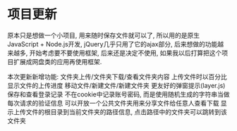 ﻿# 项目更新
原本只是想做一个小项目, 用来随时保存文件就可以了, 所以用的是原生JavaScript + Node.js开发, jQuery几乎只用了它的ajax部分,
后来想做的功能越来越多, 开始考虑要不要使用框架, 后来还是决定不使用, 如果我以后打算把这个项目扩展成网盘类的应用再使用框架.

本次更新新增功能:
文件夹上传/文件夹下载/查看文件夹内容
上传文件时以百分比显示文件的上传进度
移动文件/新建文件/新建文件夹
更友好的弹窗提示(layer.js)
保存和查看登录记录
不在cookie中记录账号密码, 而是使用随机生成的字符串当做每次请求的验证信息
可以开放一个公共文件夹用来分享文件给任意人查看下载
显示上传文件的根目录到当前文件夹的路径信息, 点击路径中的文件夹可以跳转到该文件夹


